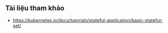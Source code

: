 

## Tài liệu tham khảo
- https://kubernetes.io/docs/tutorials/stateful-application/basic-stateful-set/
